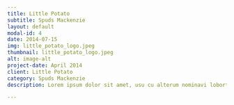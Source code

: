 ```yaml
---
title: Little Potato
subtitle: Spuds Mackenzie
layout: default
modal-id: 4
date: 2014-07-15
img: little_potato_logo.jpeg
thumbnail: little_potato_logo.jpeg
alt: image-alt
project-date: April 2014
client: Little Potato
category: Spuds Mackenzie
description: Lorem ipsum dolor sit amet, usu cu alterum nominavi lobortis. At duo novum diceret. Tantas apeirian vix et, usu sanctus postulant inciderint ut, populo diceret necessitatibus in vim. Cu eum dicam feugiat noluisse.

---
```

